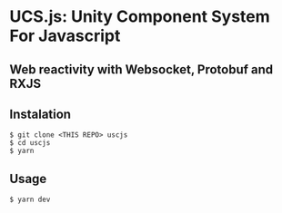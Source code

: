 # UCS.js: Unity Component System For Javascript
## Web reactivity with Websocket, Protobuf and RXJS

## Instalation

```
$ git clone <THIS REPO> uscjs
$ cd uscjs
$ yarn
```

## Usage

```bash
$ yarn dev
```